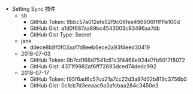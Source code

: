 - Setting Sync 插件
    - sb
        - GitHub Token: 9bbc57a012efe52f9c06fee496906f1ff1fe100d
        - GitHub Gist: a1d0f687aa89bc4543003c93496aa7db
        - GitHub Gist Type: Secret
    - jane
        - ddece8b8f0f03aaf7d8eeb6ece2a93f4eed30419
    - 2018-07-03
        - GitHub Token: 9b7cd166d7541c61c3f4468e924d7fb5017f8072
        - GitHub Gist: 4371f9982af6ff72693dced74dedc992
    - 2018-07-17
        - GitHub Token: f95f6ad6c57cd21a7cc22d3a97d02b819c3756b0
        - GitHub Gist: 0c1cb7d3eeaac9a3afcbaa284c3450e3